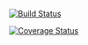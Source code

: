[![Build Status](https://travis-ci.com/sofiachiare/Assignment2.svg?branch=feature/2)](https://travis-ci.com/sofiachiare/Assignment2)

[![Coverage Status](https://coveralls.io/repos/github/sofiachiare/Assignment2/badge.svg?branch=feature/2)](https://coveralls.io/github/sofiachiare/Assignment2?branch=feature/2)

